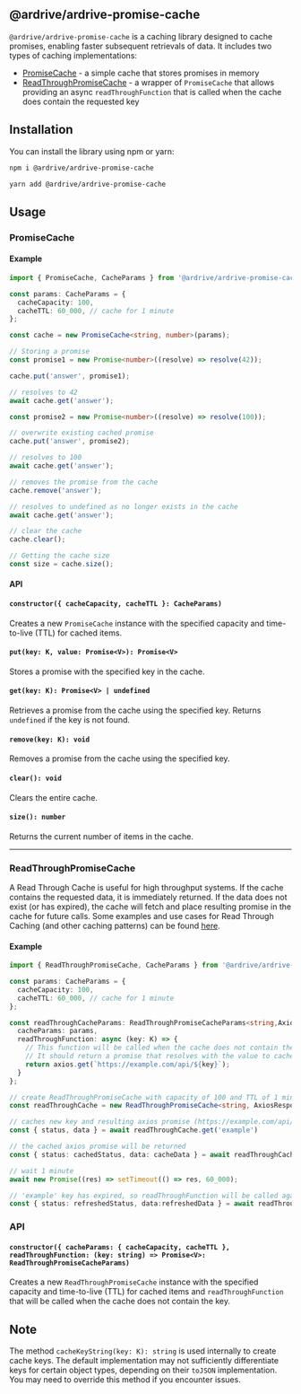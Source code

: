 ## @ardrive/ardrive-promise-cache

`@ardrive/ardrive-promise-cache` is a caching library designed to cache promises, enabling faster subsequent retrievals of data. It includes two types of caching implementations:

- [PromiseCache](#promisecache) - a simple cache that stores promises in memory
- [ReadThroughPromiseCache](#readthroughpromisecache) - a wrapper of `PromiseCache` that allows providing an async `readThroughFunction` that is called when the cache does contain the requested key

## Installation

You can install the library using npm or yarn:

```bash
npm i @ardrive/ardrive-promise-cache
```

```bash
yarn add @ardrive/ardrive-promise-cache
```

## Usage

### PromiseCache

#### Example

```typescript
import { PromiseCache, CacheParams } from '@ardrive/ardrive-promise-cache';

const params: CacheParams = {
  cacheCapacity: 100,
  cacheTTL: 60_000, // cache for 1 minute
};

const cache = new PromiseCache<string, number>(params);

// Storing a promise
const promise1 = new Promise<number>((resolve) => resolve(42));

cache.put('answer', promise1);

// resolves to 42
await cache.get('answer');

const promise2 = new Promise<number>((resolve) => resolve(100));

// overwrite existing cached promise
cache.put('answer', promise2);

// resolves to 100
await cache.get('answer');

// removes the promise from the cache
cache.remove('answer');

// resolves to undefined as no longer exists in the cache
await cache.get('answer');

// clear the cache
cache.clear();

// Getting the cache size
const size = cache.size();
```

#### API

#### `constructor({ cacheCapacity, cacheTTL }: CacheParams)`

Creates a new `PromiseCache` instance with the specified capacity and time-to-live (TTL) for cached items.

#### `put(key: K, value: Promise<V>): Promise<V>`

Stores a promise with the specified key in the cache.

#### `get(key: K): Promise<V> | undefined`

Retrieves a promise from the cache using the specified key. Returns `undefined` if the key is not found.

#### `remove(key: K): void`

Removes a promise from the cache using the specified key.

#### `clear(): void`

Clears the entire cache.

#### `size(): number`

Returns the current number of items in the cache.

---

### ReadThroughPromiseCache

A Read Through Cache is useful for high throughput systems. If the cache contains the requested data, it is immediately returned. If the data does not exist (or has expired), the cache will fetch and place resulting promise in the cache for future calls. Some examples and use cases for Read Through Caching (and other caching patterns) can be found [here](https://www.prisma.io/dataguide/managing-databases/introduction-database-caching#read-through).

#### Example

```typescript
import { ReadThroughPromiseCache, CacheParams } from '@ardrive/ardrive-promise-cache';

const params: CacheParams = {
  cacheCapacity: 100,
  cacheTTL: 60_000, // cache for 1 minute
};

const readThroughCacheParams: ReadThroughPromiseCacheParams<string,AxiosResponse> = {
  cacheParams: params,
  readThroughFunction: async (key: K) => {
    // This function will be called when the cache does not contain the requested key.
    // It should return a promise that resolves with the value to cache.
    return axios.get(`https://example.com/api/${key}`);
  }
};

// create ReadThroughPromiseCache with capacity of 100 and TTL of 1 minute, and readThroughFunction to call API function
const readThroughCache = new ReadThroughPromiseCache<string, AxiosResponse>(readThroughCacheParams);

// caches new key and resulting axios promise (https://example.com/api/example) for 1 minute
const { status, data } = await readThroughCache.get('example')

// the cached axios promise will be returned
const { status: cachedStatus, data: cacheData } = await readThroughCache.get('example')

// wait 1 minute
await new Promise((res) => setTimeout(() => res, 60_000);

// 'example' key has expired, so readThroughFunction will be called again and new promise will be returned
const { status: refreshedStatus, data:refreshedData } = await readThroughCache.get('example')
```

### API

#### `constructor({ cacheParams: { cacheCapacity, cacheTTL }, readThroughFunction: (key: string) => Promise<V>: ReadThroughPromiseCacheParams)`

Creates a new `ReadThroughPromiseCache` instance with the specified capacity and time-to-live (TTL) for cached items and `readThroughFunction` that will be called when the cache does not contain the key.

## Note

The method `cacheKeyString(key: K): string` is used internally to create cache keys. The default implementation may not sufficiently differentiate keys for certain object types, depending on their `toJSON` implementation. You may need to override this method if you encounter issues.
